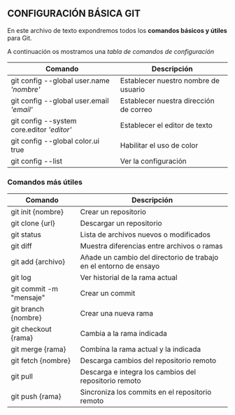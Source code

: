 ## CONFIGURACIÓN BÁSICA GIT

En este archivo de texto expondremos todos los **comandos básicos y útiles** para Git.

A continuación os mostramos una *tabla de comandos de configuración*


| Comando | Descripción |
| -- | -- | 
| git config --global user.name *'nombre'* | Establecer nuestro nombre de usuario |
| git config --global user.email *'email'* | Establecer nuestra dirección de correo |
| git config --system core.editor *'editor'* | Establecer el editor de texto |
| git config --global color.ui true | Habilitar el uso de color |
| git config --list | Ver la configuración |

### Comandos más útiles

| Comando | Descripción |
| -- | -- | 
| git init {nombre} | Crear un repositorio |
| git clone {url} | Descargar un repositorio |
| git status | Lista de archivos nuevos o modificados |
| git diff | Muestra diferencias entre archivos o ramas |
| git add {archivo} | Añade un cambio del directorio de trabajo en el entorno de ensayo |
| git log | Ver historial de la rama actual |
| git commit -m "mensaje" | Crear un commit |
| git branch {nombre} | Crear una nueva rama |
| git checkout {rama} | Cambia a la rama indicada |
| git merge {rama} | Combina la rama actual y la indicada |
| git fetch {nombre} | Descarga cambios del repositorio remoto |
| git pull | Descarga e integra los cambios del repositorio remoto |
| git push {rama} | Sincroniza los commits en el repositorio remoto |